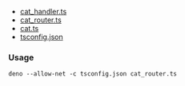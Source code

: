 - [cat_handler.ts](./cat_handler.ts)
- [cat_router.ts](./cat_router.ts)
- [cat.ts](./cat.ts)
- [tsconfig.json](./tsconfig.json)

### Usage

```shell
deno --allow-net -c tsconfig.json cat_router.ts
```
